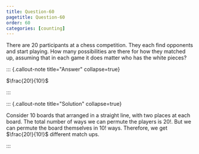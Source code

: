 ```yaml
---
title: Question-60
pagetitle: Question-60
order: 60
categories: [counting]
---
```


There are $\displaystyle 20$ participants at a chess competition. They each find opponents and start playing. How many possibilities are there for how they matched up, assuming that in each game it does matter who has the white pieces?

::: {.callout-note title="Answer" collapse=true}

$\frac{20!}{10!}$

:::

::: {.callout-note title="Solution" collapse=true}

Consider $\displaystyle 10$ boards that arranged in a straight line, with two places at each board. The total number of ways we can permute the players is $\displaystyle 20!$. But we can permute the board themselves in $\displaystyle 10!$ ways. Therefore, we get $\frac{20!}{10!}$ different match ups.

:::
